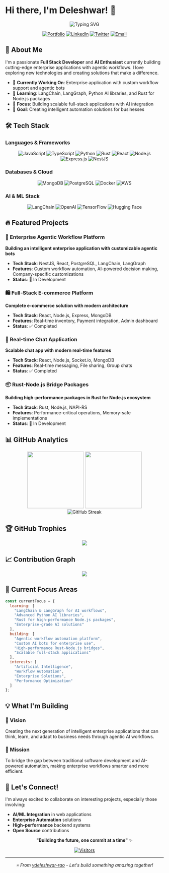 # Hi there, I'm Deleshwar! 👋

<div align="center">
  <img src="https://readme-typing-svg.herokuapp.com?font=Fira+Code&weight=600&size=28&duration=4000&pause=1000&color=2F81F7&center=true&vCenter=true&width=600&lines=Full+Stack+Developer;AI+%26+ML+Enthusiast;Building+Enterprise+Solutions;Open+Source+Contributor" alt="Typing SVG" />
</div>

<div align="center">
  
[![Portfolio](https://img.shields.io/badge/Portfolio-FF5722?style=for-the-badge&logo=google-chrome&logoColor=white)](http://localhost:5173/Deleshwar-portfolio.github.io/)
[![LinkedIn](https://img.shields.io/badge/LinkedIn-0077B5?style=for-the-badge&logo=linkedin&logoColor=white)](https://www.linkedin.com/in/y-deleshwar-rao/)
[![Twitter](https://img.shields.io/badge/Twitter-1DA1F2?style=for-the-badge&logo=twitter&logoColor=white)](https://x.com/YDeleshwarRao)
[![Email](https://img.shields.io/badge/Email-D14836?style=for-the-badge&logo=gmail&logoColor=white)](mailto:ydeleshwarrao@gmail.com)

</div>

## 🚀 About Me

I'm a passionate **Full Stack Developer** and **AI Enthusiast** currently building cutting-edge enterprise applications with agentic workflows. I love exploring new technologies and creating solutions that make a difference.

- 🔭 **Currently Working On**: Enterprise application with custom workflow support and agentic bots
- 🌱 **Learning**: LangChain, LangGraph, Python AI libraries, and Rust for Node.js packages
- 💼 **Focus**: Building scalable full-stack applications with AI integration
- 🎯 **Goal**: Creating intelligent automation solutions for businesses

## 🛠️ Tech Stack

### **Languages & Frameworks**
<div align="center">

![JavaScript](https://img.shields.io/badge/JavaScript-F7DF1E?style=for-the-badge&logo=javascript&logoColor=black)
![TypeScript](https://img.shields.io/badge/TypeScript-007ACC?style=for-the-badge&logo=typescript&logoColor=white)
![Python](https://img.shields.io/badge/Python-3776AB?style=for-the-badge&logo=python&logoColor=white)
![Rust](https://img.shields.io/badge/Rust-000000?style=for-the-badge&logo=rust&logoColor=white)
![React](https://img.shields.io/badge/React-20232A?style=for-the-badge&logo=react&logoColor=61DAFB)
![Node.js](https://img.shields.io/badge/Node.js-43853D?style=for-the-badge&logo=node.js&logoColor=white)
![Express.js](https://img.shields.io/badge/Express.js-404D59?style=for-the-badge&logo=express&logoColor=white)
![NestJS](https://img.shields.io/badge/NestJS-E0234E?style=for-the-badge&logo=nestjs&logoColor=white)

</div>

### **Databases & Cloud**
<div align="center">

![MongoDB](https://img.shields.io/badge/MongoDB-4EA94B?style=for-the-badge&logo=mongodb&logoColor=white)
![PostgreSQL](https://img.shields.io/badge/PostgreSQL-316192?style=for-the-badge&logo=postgresql&logoColor=white)
![Docker](https://img.shields.io/badge/Docker-2496ED?style=for-the-badge&logo=docker&logoColor=white)
![AWS](https://img.shields.io/badge/AWS-232F3E?style=for-the-badge&logo=amazon-aws&logoColor=white)

</div>

### **AI & ML Stack**
<div align="center">

![LangChain](https://img.shields.io/badge/LangChain-121212?style=for-the-badge&logo=chainlink&logoColor=white)
![OpenAI](https://img.shields.io/badge/OpenAI-412991?style=for-the-badge&logo=openai&logoColor=white)
![TensorFlow](https://img.shields.io/badge/TensorFlow-FF6F00?style=for-the-badge&logo=tensorflow&logoColor=white)
![Hugging Face](https://img.shields.io/badge/🤗%20Hugging%20Face-FFD21E?style=for-the-badge&logoColor=black)

</div>

## 🔥 Featured Projects

### 🤖 Enterprise Agentic Workflow Platform
**Building an intelligent enterprise application with customizable agentic bots**
- **Tech Stack**: NestJS, React, PostgreSQL, LangChain, LangGraph
- **Features**: Custom workflow automation, AI-powered decision making, Company-specific customizations
- **Status**: 🚧 In Development

### 🛍️ Full-Stack E-commerce Platform
**Complete e-commerce solution with modern architecture**
- **Tech Stack**: React, Node.js, Express, MongoDB
- **Features**: Real-time inventory, Payment integration, Admin dashboard
- **Status**: ✅ Completed

### 💬 Real-time Chat Application
**Scalable chat app with modern real-time features**
- **Tech Stack**: React, Node.js, Socket.io, MongoDB
- **Features**: Real-time messaging, File sharing, Group chats
- **Status**: ✅ Completed

### 📦 Rust-Node.js Bridge Packages
**Building high-performance packages in Rust for Node.js ecosystem**
- **Tech Stack**: Rust, Node.js, NAPI-RS
- **Features**: Performance-critical operations, Memory-safe implementations
- **Status**: 🚧 In Development

## 📊 GitHub Analytics

<div align="center">
  <img height="180em" src="https://github-readme-stats.vercel.app/api?username=ydeleshwar-rao&show_icons=true&theme=tokyonight&include_all_commits=true&count_private=true"/>
  <img height="180em" src="https://github-readme-stats.vercel.app/api/top-langs/?username=ydeleshwar-rao&layout=compact&langs_count=7&theme=tokyonight"/>
</div>

<div align="center">
  <img src="https://github-readme-streak-stats.herokuapp.com/?user=ydeleshwar-rao&theme=tokyonight" alt="GitHub Streak" />
</div>

## 🏆 GitHub Trophies
<div align="center">
  <img src="https://github-profile-trophy.vercel.app/?username=ydeleshwar-rao&theme=tokyonight&no-frame=true&no-bg=false&margin-w=4" />
</div>

## 📈 Contribution Graph
<div align="center">
  <img src="https://activity-graph.herokuapp.com/graph?username=ydeleshwar-rao&theme=tokyo-night&bg_color=1a1b27&color=9ca3af&line=58a6ff&point=58a6ff&area=true&hide_border=true" />
</div>

## 🎯 Current Focus Areas

```javascript
const currentFocus = {
  learning: [
    "LangChain & LangGraph for AI workflows",
    "Advanced Python AI libraries",
    "Rust for high-performance Node.js packages",
    "Enterprise-grade AI solutions"
  ],
  building: [
    "Agentic workflow automation platform",
    "Custom AI bots for enterprise use",
    "High-performance Rust-Node.js bridges",
    "Scalable full-stack applications"
  ],
  interests: [
    "Artificial Intelligence",
    "Workflow Automation",
    "Enterprise Solutions",
    "Performance Optimization"
  ]
};
```

## 💡 What I'm Building

### 🔮 Vision
Creating the next generation of intelligent enterprise applications that can think, learn, and adapt to business needs through agentic AI workflows.

### 🎯 Mission
To bridge the gap between traditional software development and AI-powered automation, making enterprise workflows smarter and more efficient.

## 🤝 Let's Connect!

I'm always excited to collaborate on interesting projects, especially those involving:
- **AI/ML Integration** in web applications
- **Enterprise Automation** solutions
- **High-performance** backend systems
- **Open Source** contributions

<div align="center">
  
**"Building the future, one commit at a time"** ✨

[![Visitors](https://visitor-badge.laobi.icu/badge?page_id=ydeleshwar-rao.ydeleshwar-rao)](https://github.com/ydeleshwar-rao)

</div>

---

<div align="center">
  <i>⭐️ From <a href="https://github.com/ydeleshwar-rao">ydeleshwar-rao</a> - Let's build something amazing together!</i>
</div>
